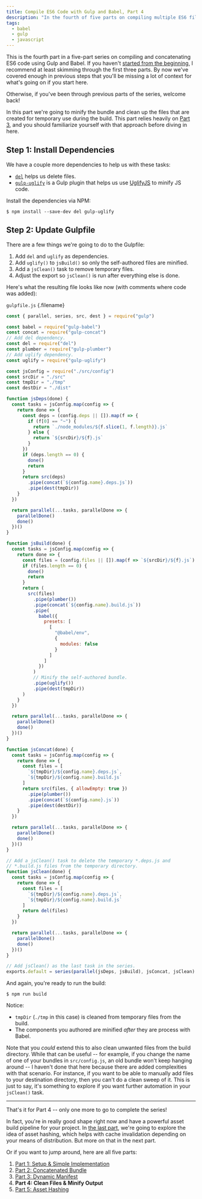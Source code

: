 ```yaml
---
title: Compile ES6 Code with Gulp and Babel, Part 4
description: "In the fourth of five parts on compiling multiple ES6 files into a minified bundle, you will learn how to minify your bundle and automatically clean up temporary build files."
tags:
  - babel
  - gulp
  - javascript
---
```


This is the fourth part in a five-part series on compiling and concatenating ES6 code using Gulp and Babel. If you haven't [started from the beginning](/compile-es6-code-gulp-babel-part-1.html), I recommend at least skimming through the first three parts. By now we've covered enough in previous steps that you'll be missing a lot of context for what's going on if you start here.

Otherwise, if you've been through previous parts of the series, welcome back!

In this part we're going to minify the bundle and clean up the files that are created for temporary use during the build. This part relies heavily on [Part 3](/compile-es6-code-gulp-babel-part-3.html), and you should familiarize yourself with that approach before diving in here.

## Step 1: Install Dependencies

We have a couple more dependencies to help us with these tasks:

- [`del`](https://www.npmjs.com/package/del) helps us delete files.
- [`gulp-uglify`](https://www.npmjs.com/package/gulp-uglify) is a Gulp plugin that helps us use [UglifyJS](https://github.com/mishoo/UglifyJS2) to minify JS code.

Install the dependencies via NPM:

```
$ npm install --save-dev del gulp-uglify
```

## Step 2: Update Gulpfile

There are a few things we're going to do to the Gulpfile:

1. Add `del` and `uglify` as dependencies.
2. Add `uglify()` to `jsBuild()` so only the self-authored files are minified.
3. Add a `jsClean()` task to remove temporary files.
4. Adjust the export so `jsClean()` is run after everything else is done.

Here's what the resulting file looks like now (with comments where code was added):

`gulpfile.js` {.filename}

```js
const { parallel, series, src, dest } = require("gulp")

const babel = require("gulp-babel")
const concat = require("gulp-concat")
// Add del dependency.
const del = require("del")
const plumber = require("gulp-plumber")
// Add uglify dependency.
const uglify = require("gulp-uglify")

const jsConfig = require("./src/config")
const srcDir = "./src"
const tmpDir = "./tmp"
const destDir = "./dist"

function jsDeps(done) {
  const tasks = jsConfig.map(config => {
    return done => {
      const deps = (config.deps || []).map(f => {
        if (f[0] == "~") {
          return `./node_modules/${f.slice(1, f.length)}.js`
        } else {
          return `${srcDir}/${f}.js`
        }
      })
      if (deps.length == 0) {
        done()
        return
      }
      return src(deps)
        .pipe(concat(`${config.name}.deps.js`))
        .pipe(dest(tmpDir))
    }
  })

  return parallel(...tasks, parallelDone => {
    parallelDone()
    done()
  })()
}

function jsBuild(done) {
  const tasks = jsConfig.map(config => {
    return done => {
      const files = (config.files || []).map(f => `${srcDir}/${f}.js`)
      if (files.length == 0) {
        done()
        return
      }
      return (
        src(files)
          .pipe(plumber())
          .pipe(concat(`${config.name}.build.js`))
          .pipe(
            babel({
              presets: [
                [
                  "@babel/env",
                  {
                    modules: false
                  }
                ]
              ]
            })
          )
          // Minify the self-authored bundle.
          .pipe(uglify())
          .pipe(dest(tmpDir))
      )
    }
  })

  return parallel(...tasks, parallelDone => {
    parallelDone()
    done()
  })()
}

function jsConcat(done) {
  const tasks = jsConfig.map(config => {
    return done => {
      const files = [
        `${tmpDir}/${config.name}.deps.js`,
        `${tmpDir}/${config.name}.build.js`
      ]
      return src(files, { allowEmpty: true })
        .pipe(plumber())
        .pipe(concat(`${config.name}.js`))
        .pipe(dest(destDir))
    }
  })

  return parallel(...tasks, parallelDone => {
    parallelDone()
    done()
  })()
}

// Add a jsClean() task to delete the temporary *.deps.js and
// *.build.js files from the temporary directory.
function jsClean(done) {
  const tasks = jsConfig.map(config => {
    return done => {
      const files = [
        `${tmpDir}/${config.name}.deps.js`,
        `${tmpDir}/${config.name}.build.js`
      ]
      return del(files)
    }
  })

  return parallel(...tasks, parallelDone => {
    parallelDone()
    done()
  })()
}

// Add jsClean() as the last task in the series.
exports.default = series(parallel(jsDeps, jsBuild), jsConcat, jsClean)
```

And again, you're ready to run the build:

```
$ npm run build
```

Notice:

- `tmpDir` (`./tmp` in this case) is cleaned from temporary files from the build.
- The components you authored are minified _after_ they are process with Babel.

Note that you _could_ extend this to also clean unwanted files from the build directory. While that can be useful -- for example, if you change the name of one of your bundles in `src/config.js`, an old bundle won't keep hanging around -- I haven't done that here because there are added complexities with that scenario. For instance, if you want to be able to manually add files to your destination directory, then you can't do a clean sweep of it. This is just to say, it's something to explore if you want further automation in your `jsClean()` task.

---

That's it for Part 4 -- only one more to go to complete the series!

In fact, you're in really good shape right now and have a powerful asset build pipeline for your project. In [the last part](/compile-es6-code-gulp-babel-part-5.html), we're going to explore the idea of asset hashing, which helps with cache invalidation depending on your means of distribution. But more on that in the next part.

Or if you want to jump around, here are all five parts:

1. [Part 1: Setup & Simple Implementation](/compile-es6-code-gulp-babel-part-1.html)
2. [Part 2: Concatenated Bundle](/compile-es6-code-gulp-babel-part-2.html)
3. [Part 3: Dynamic Manifest](/compile-es6-code-gulp-babel-part-3.html)
4. **Part 4: Clean Files & Minify Output**
5. [Part 5: Asset Hashing](/compile-es6-code-gulp-babel-part-5.html)
